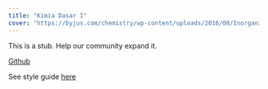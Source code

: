 ```yaml
---
title: "Kimia Dasar I"
cover: "https://byjus.com/chemistry/wp-content/uploads/2016/08/Inorganic-Chemistry-1.png"
---
```

This is a stub. Help our community expand it.

[Github](https://github.com/fajarnuha/kumlaude)

See style guide [here](https://fajarnuha.github.io/kumlaude/guides)
